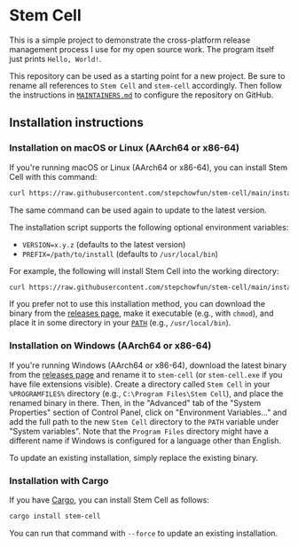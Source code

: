 # Stem Cell

This is a simple project to demonstrate the cross-platform release management process I use for my open source work. The program itself just prints `Hello, World!`.

This repository can be used as a starting point for a new project. Be sure to rename all references to `Stem Cell` and `stem-cell` accordingly. Then follow the instructions in [`MAINTAINERS.md`](https://github.com/stepchowfun/stem-cell/blob/main/MAINTAINERS.md) to configure the repository on GitHub.

## Installation instructions

### Installation on macOS or Linux (AArch64 or x86-64)

If you're running macOS or Linux (AArch64 or x86-64), you can install Stem Cell with this command:

```sh
curl https://raw.githubusercontent.com/stepchowfun/stem-cell/main/install.sh -LSfs | sh
```

The same command can be used again to update to the latest version.

The installation script supports the following optional environment variables:

- `VERSION=x.y.z` (defaults to the latest version)
- `PREFIX=/path/to/install` (defaults to `/usr/local/bin`)

For example, the following will install Stem Cell into the working directory:

```sh
curl https://raw.githubusercontent.com/stepchowfun/stem-cell/main/install.sh -LSfs | PREFIX=. sh
```

If you prefer not to use this installation method, you can download the binary from the [releases page](https://github.com/stepchowfun/stem-cell/releases), make it executable (e.g., with `chmod`), and place it in some directory in your [`PATH`](https://en.wikipedia.org/wiki/PATH_\(variable\)) (e.g., `/usr/local/bin`).

### Installation on Windows (AArch64 or x86-64)

If you're running Windows (AArch64 or x86-64), download the latest binary from the [releases page](https://github.com/stepchowfun/stem-cell/releases) and rename it to `stem-cell` (or `stem-cell.exe` if you have file extensions visible). Create a directory called `Stem Cell` in your `%PROGRAMFILES%` directory (e.g., `C:\Program Files\Stem Cell`), and place the renamed binary in there. Then, in the "Advanced" tab of the "System Properties" section of Control Panel, click on "Environment Variables..." and add the full path to the new `Stem Cell` directory to the `PATH` variable under "System variables". Note that the `Program Files` directory might have a different name if Windows is configured for a language other than English.

To update an existing installation, simply replace the existing binary.

### Installation with Cargo

If you have [Cargo](https://doc.rust-lang.org/cargo/), you can install Stem Cell as follows:

```sh
cargo install stem-cell
```

You can run that command with `--force` to update an existing installation.
